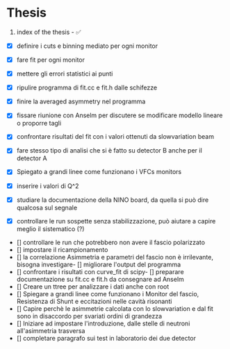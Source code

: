 # Thesis

1. index of the thesis - :white_check_mark:

- [x] definire i cuts e binning mediato per ogni monitor 
- [x] fare fit per ogni monitor
- [x] mettere gli errori statistici ai punti
- [x] ripulire programma di fit.cc e fit.h dalle schifezze
- [x] finire la averaged asymmetry nel programma
- [x] fissare riunione con Anselm per discutere se modificare modello lineare o proporre tagli 
- [x] confrontare risultati del fit con i valori ottenuti da slowvariation beam
- [x] fare stesso tipo di analisi che si è fatto su detector B anche per il detector A
- [x] Spiegato a grandi linee come funzionano i VFCs monitors
- [x] inserire i valori di Q^2
- [x] studiare la documentazione della NINO board, da quella si può dire qualcosa sul segnale

- [x] controllare le run sospette senza stabilizzazione, può aiutare a capire meglio il sistematico (?)
- [] controllare le run che potrebbero non avere il fascio polarizzato
- [] impostare il ricampionamento
- [] la correlazione Asimmetria e parametri del fascio non è irrilevante, bisogna investigare- [] migliorare l'output del programma
- [] confrontare i risultati con curve_fit di scipy- [] preparare documentazione su fit.cc e fit.h da consegnare ad Anselm
- [] Creare un ttree per analizzare i dati anche con root
- [] Spiegare a grandi linee come funzionano i Monitor del fascio, Resistenza di Shunt e eccitazioni nelle cavità risonanti
- [] Capire perchè le asimmetrie calcolata con lo slowvariation e dal fit sono in disaccordo per svariati ordini di grandezza
- [] Iniziare ad impostare l'introduzione, dalle stelle di neutroni all'asimmetria trasversa
- [] completare paragrafo sui test in laboratorio dei due detector
